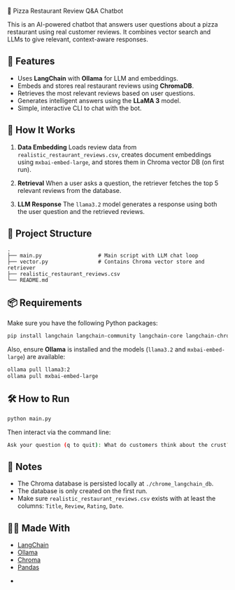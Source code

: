 🍕 Pizza Restaurant Review Q\&A Chatbot

This is an AI-powered chatbot that answers user questions about a pizza restaurant using real customer reviews. It combines vector search and LLMs to give relevant, context-aware responses.

## 🧠 Features

* Uses **LangChain** with **Ollama** for LLM and embeddings.
* Embeds and stores real restaurant reviews using **ChromaDB**.
* Retrieves the most relevant reviews based on user questions.
* Generates intelligent answers using the **LLaMA 3** model.
* Simple, interactive CLI to chat with the bot.

## 🚀 How It Works

1. **Data Embedding**
   Loads review data from `realistic_restaurant_reviews.csv`, creates document embeddings using `mxbai-embed-large`, and stores them in Chroma vector DB (on first run).

2. **Retrieval**
   When a user asks a question, the retriever fetches the top 5 relevant reviews from the database.

3. **LLM Response**
   The `llama3.2` model generates a response using both the user question and the retrieved reviews.

## 📁 Project Structure

```
.
├── main.py                  # Main script with LLM chat loop
├── vector.py                # Contains Chroma vector store and retriever
├── realistic_restaurant_reviews.csv
└── README.md
```

## 📦 Requirements

Make sure you have the following Python packages:

```bash
pip install langchain langchain-community langchain-core langchain-chroma pandas
```

Also, ensure **Ollama** is installed and the models (`llama3.2` and `mxbai-embed-large`) are available:

```bash
ollama pull llama3:2
ollama pull mxbai-embed-large
```

## 🛠️ How to Run

```bash
python main.py
```

Then interact via the command line:

```bash
Ask your question (q to quit): What do customers think about the crust?
```

## 📌 Notes

* The Chroma database is persisted locally at `./chrome_langchain_db`.
* The database is only created on the first run.
* Make sure `realistic_restaurant_reviews.csv` exists with at least the columns: `Title`, `Review`, `Rating`, `Date`.


## 👨‍🍳 Made With

* [LangChain](https://www.langchain.com/)
* [Ollama](https://ollama.com/)
* [Chroma](https://www.trychroma.com/)
* [Pandas](https://pandas.pydata.org/)

-

